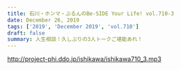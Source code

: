 ```yaml
---
title: 石川・ホンマ・ぶるんのBe-SIDE Your Life! vol.710-3
date: December 26, 2019
tags: ['2019', 'December 2019', 'vol.710']
draft: false
summary: 人生相談！久しぶりの3人トークご堪能あれ！
---
```


http://project-phi.ddo.jp/ishikawa/ishikawa710_3.mp3
